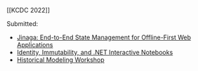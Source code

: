 [[KCDC 2022]]

Submitted:
-   [Jinaga: End-to-End State Management for Offline-First Web Applications](https://sessionize.com/app/speaker/session/314991)
-   [Identity, Immutability, and .NET Interactive Notebooks](https://sessionize.com/app/speaker/session/314992)
-   [Historical Modeling Workshop](https://sessionize.com/app/speaker/session/315544)

